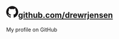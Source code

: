 ## [![Alt text](https://github.com/drewrjensen/drewrjensen.github.io/blob/main/GitHub.png)github.com/drewrjensen](https://github.com/drewrjensen)
My profile on GitHub
